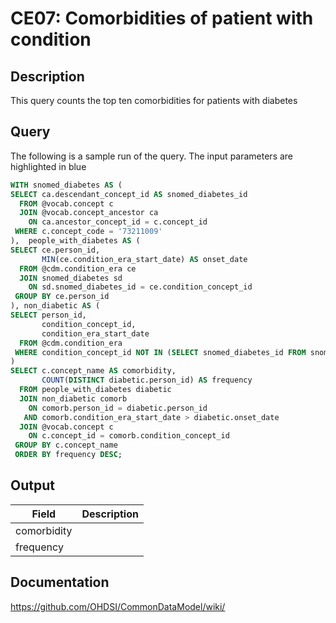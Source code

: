 <!---
Group:condition era
Name:CE07 Comorbidities of patient with condition
Author:Patrick Ryan
CDM Version: 5.3
-->

# CE07: Comorbidities of patient with condition

## Description
This query counts the top ten comorbidities for patients with diabetes

## Query
The following is a sample run of the query. The input parameters are highlighted in  blue

```sql
WITH snomed_diabetes AS (
SELECT ca.descendant_concept_id AS snomed_diabetes_id
  FROM @vocab.concept c
  JOIN @vocab.concept_ancestor ca
    ON ca.ancestor_concept_id = c.concept_id
 WHERE c.concept_code = '73211009'
),  people_with_diabetes AS (
SELECT ce.person_id,
       MIN(ce.condition_era_start_date) AS onset_date
  FROM @cdm.condition_era ce
  JOIN snomed_diabetes sd
    ON sd.snomed_diabetes_id = ce.condition_concept_id
 GROUP BY ce.person_id
), non_diabetic AS (
SELECT person_id,
       condition_concept_id,
       condition_era_start_date
  FROM @cdm.condition_era
 WHERE condition_concept_id NOT IN (SELECT snomed_diabetes_id FROM snomed_diabetes)
)
SELECT c.concept_name AS comorbidity,
       COUNT(DISTINCT diabetic.person_id) AS frequency        
  FROM people_with_diabetes diabetic
  JOIN non_diabetic comorb
	ON comorb.person_id = diabetic.person_id
   AND comorb.condition_era_start_date > diabetic.onset_date
  JOIN @vocab.concept c
    ON c.concept_id = comorb.condition_concept_id
 GROUP BY c.concept_name
 ORDER BY frequency DESC;
```

## Output

|  Field |  Description |
| --- | --- |
| comorbidity |   |
| frequency |   |


## Documentation
https://github.com/OHDSI/CommonDataModel/wiki/
